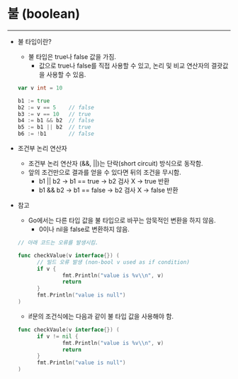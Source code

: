# 불 (boolean)

------

- 불 타입이란?

  - 불 타입은 true나 false 값을 가짐.
    - 값으로 true나 false를 직접 사용할 수 있고, 논리 및 비교 연산자의 결괏값을 사용할 수 있음.

  ```go
  var v int = 10
  
  b1 := true
  b2 := v == 5    // false
  b3 := v == 10   // true
  b4 := b1 && b2  // false
  b5 := b1 || b2  // true
  b6 := !b1       // false
  ```

- 조건부 논리 연산자

  - 조건부 논리 연산자 (&&, ||)는 단락(short circuit) 방식으로 동작함.
  - 앞의 조건만으로 결과를 얻을 수 있다면 뒤의 조건을 무시함.
    - b1 || b2 → b1 == true → b2 검사 X → true 반환
    - b1 && b2 → b1 == false → b2 검사 X → false 반환

- 참고

  - Go에서는 다른 타입 값을 불 타입으로 바꾸는 암묵적인 변환을 하지 않음.
    - 0이나 nil을 false로 변환하지 않음.

  ```go
  // 아래 코드는 오류를 발생시킴.
  
  func checkValue(v interface{}) (
  		// 빌드 오류 발생 (non-bool v used as if condition)
  		if v {
  				fmt.Println("value is %v\\n", v)
  				return
  		}
  		fmt.Println("value is null")
  )
  ```

  - if문의 조건식에는 다음과 같이 불 타입 값을 사용해야 함.

  ```go
  func checkVaule(v interface{}) (
  		if v != nil {
  				fmt.Println("value is %v\\n", v)
  				return 
  		}
  		fmt.Println("value is null")
  )
  ```